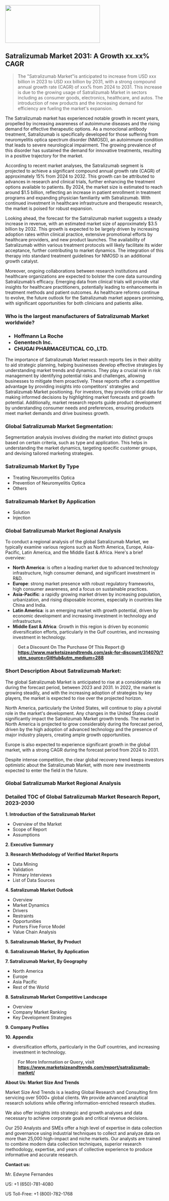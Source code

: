 <img src="https://100x100musica.es/wp-content/uploads/2024/12/Verified-Market-Reports-4-300x120.jpg" alt="" width="300" height="120" class="alignnone size-medium wp-image-100382" /><h2>Satralizumab Market 2031: A&nbsp;Growth&nbsp;xx.xx% CAGR</h2><blockquote id="" class="">The "Satralizumab Market"is anticipated to increase from USD xxx billion in 2023 to USD xxx billion by 2031, with a strong compound annual growth rate (CAGR) of xxx% from 2024 to 2031. This increase is due to the growing usage of Satralizumab Market in sectors including as consumer goods, electronics, healthcare, and autos. The introduction of new products and the increasing demand for efficiency are fueling the market's expansion.</blockquote><p><p>The Satralizumab market has experienced notable growth in recent years, propelled by increasing awareness of autoimmune diseases and the rising demand for effective therapeutic options. As a monoclonal antibody treatment, Satralizumab is specifically developed for those suffering from neuromyelitis optica spectrum disorder (NMOSD), an autoimmune condition that leads to severe neurological impairment. The growing prevalence of this disorder has sustained the demand for innovative treatments, resulting in a positive trajectory for the market.</p><p>According to recent market analyses, the Satralizumab segment is projected to achieve a significant compound annual growth rate (CAGR) of approximately 15% from 2024 to 2032. This growth can be attributed to advances in research and clinical trials, further enhancing the treatment options available to patients. By 2024, the market size is estimated to reach around $1.5 billion, reflecting an increase in patient enrollment in treatment programs and expanding physician familiarity with Satralizumab. With continued investment in healthcare infrastructure and therapeutic research, the market is poised for robust expansion.</p><p><strong></strong></p><p>Looking ahead, the forecast for the Satralizumab market suggests a steady increase in revenue, with an estimated market size of approximately $3.5 billion by 2032. This growth is expected to be largely driven by increasing adoption rates within clinical practice, extensive promotional efforts by healthcare providers, and new product launches. The availability of Satralizumab within various treatment protocols will likely facilitate its wider acceptance, further contributing to market dynamics. The integration of this therapy into standard treatment guidelines for NMOSD is an additional growth catalyst.</p><p>Moreover, ongoing collaborations between research institutions and healthcare organizations are expected to bolster the core data surrounding Satralizumab’s efficacy. Emerging data from clinical trials will provide vital insights for healthcare practitioners, potentially leading to enhancements in treatment methods and patient outcomes. As healthcare reforms continue to evolve, the future outlook for the Satralizumab market appears promising, with significant opportunities for both clinicians and patients alike.</p></p><h3 id="" class="">Who is the largest manufacturers of&nbsp;Satralizumab Market worldwide?</h3><h3 class=""><p><ul><li>Hoffmann La Roche </li><li> Genentech Inc. </li><li> CHUGAI PHARMACEUTICAL CO.,LTD.</li></ul></p></h3><p id="ember58" class="ember-view reader-text-block__paragraph">The importance of&nbsp;Satralizumab Market research reports lies in their ability to aid strategic planning, helping businesses develop effective strategies by understanding market trends and dynamics. They play a crucial role in risk management by identifying potential risks and challenges, allowing businesses to mitigate them proactively. These reports offer a competitive advantage by providing insights into competitors' strategies and Satralizumab Market positioning. For investors, they provide critical data for making informed decisions by highlighting market forecasts and growth potential. Additionally, market research reports guide product development by understanding consumer needs and preferences, ensuring products meet market demands and drive business growth.</p><h3 id="" class="">Global&nbsp;Satralizumab Market Segmentation:</h3><p id="" class="">Segmentation analysis involves dividing the market into distinct groups based on certain criteria, such as type and application. This helps in understanding the market dynamics, targeting specific customer groups, and devising tailored marketing strategies.</p><h3 id="" class="">Satralizumab Market&nbsp;By Type</h3><p><p><ul><li>Treating Neuromyelitis Optica</li><li> Prevention of Neuromyelitis Optica</li><li> Others</p></li></ul></p></p><h3 id="" class="">Satralizumab Market&nbsp;By Application</h3><p class=""><p><ul><li>Solution</li><li> Injection</li></ul></p></p><h3 id="" class="">Global Satralizumab Market Regional Analysis</h3><p id="" class="">To conduct a regional analysis of the global Satralizumab Market, we typically examine various regions such as North America, Europe, Asia-Pacific, Latin America, and the Middle East &amp; Africa. Here's a brief overview:</p><ul><li><strong>North America</strong>: is often a leading market due to advanced technology infrastructure, high consumer demand, and significant investment in R&amp;D.</li><li><strong>Europe</strong>: strong market presence with robust regulatory frameworks, high consumer awareness, and a focus on sustainable practices.</li><li><strong>Asia-Pacific</strong>: a rapidly growing market driven by increasing population, urbanization, and rising disposable incomes, especially in countries like China and India.</li><li><strong>Latin America</strong>: is an emerging market with growth potential, driven by economic development and increasing investment in technology and infrastructure.</li><li><strong>Middle East &amp; Africa</strong>: Growth in this region is driven by economic diversification efforts, particularly in the Gulf countries, and increasing investment in technology.</li></ul><blockquote id="" class=""><strong>Get a Discount On The Purchase Of This Report @ <a href="https://www.marketsizeandtrends.com/download-sample/314070/?utm_source=GitHub&utm_medium=288" target="_blank">https://www.marketsizeandtrends.com/ask-for-discount/314070/?utm_source=GitHub&utm_medium=288</a></strong></blockquote><h3>Short Description About Satralizumab Market:</h3><p id="ember58" class="ember-view reader-text-block__paragraph">The global&nbsp;Satralizumab Market&nbsp;is anticipated to rise at a considerable rate during the forecast period, between 2023 and 2031. In 2022, the market is growing steadily, and with the increasing adoption of strategies by key players, the market is expected to rise over the projected horizon.</p><p id="ember59" class="ember-view reader-text-block__paragraph">North America, particularly the United States, will continue to play a pivotal role in the market's development. Any changes in the United States could significantly impact the&nbsp;Satralizumab Market&nbsp;growth trends. The market in North America is projected to grow considerably during the forecast period, driven by the high adoption of advanced technology and the presence of major industry players, creating ample growth opportunities.</p><p id="ember60" class="ember-view reader-text-block__paragraph">Europe is also expected to experience significant growth in the global market, with a strong CAGR during the forecast period from 2024 to 2031.</p><p id="ember61" class="ember-view reader-text-block__paragraph">Despite intense competition, the clear global recovery trend keeps investors optimistic about the&nbsp;Satralizumab Market, with more new investments expected to enter the field in the future.</p><h3 id="" class="">Global Satralizumab Market Regional Analysis</h3><h3 id="" class="">Detailed TOC of Global Satralizumab Market Research Report, 2023-2030</h3><p id="" class=""><strong>1. Introduction of the Satralizumab Market</strong></p><ul><li>Overview of the Market</li><li>Scope of Report</li><li>Assumptions</li></ul><p id="" class=""><strong>2. Executive Summary</strong></p><p id="" class=""><strong>3. Research Methodology of Verified Market Reports</strong></p><ul><li>Data Mining</li><li>Validation</li><li>Primary Interviews</li><li>List of Data Sources</li></ul><p id="" class=""><strong>4. Satralizumab Market Outlook</strong></p><ul><li>Overview</li><li>Market Dynamics</li><li>Drivers</li><li>Restraints</li><li>Opportunities</li><li>Porters Five Force Model</li><li>Value Chain Analysis</li></ul><p id="" class=""><strong>5. Satralizumab Market, By Product</strong></p><p id="" class=""><strong>6. Satralizumab Market, By Application</strong></p><p id="" class=""><strong>7. Satralizumab Market, By Geography</strong></p><ul><li>North America</li><li>Europe</li><li>Asia Pacific</li><li>Rest of the World</li></ul><p id="" class=""><strong>8. Satralizumab Market Competitive Landscape</strong></p><ul><li>Overview</li><li>Company Market Ranking</li><li>Key Development Strategies</li></ul><p id="" class=""><strong>9. Company Profiles</strong></p><p id="" class=""><strong>10. Appendix</strong></p><ul><li>diversification efforts, particularly in the Gulf countries, and increasing investment in technology.</li></ul><blockquote id="" class=""><strong>For More Information or Query, visit <strong><strong><a href="https://www.marketsizeandtrends.com/report/satralizumab-market/" target="_blank">https://www.marketsizeandtrends.com/report/satralizumab-market/</a></strong></strong></strong></blockquote><p id="" class=""><strong>About Us: Market Size And Trends</strong></p><p id="" class="">Market Size And Trends is a leading Global Research and Consulting firm servicing over 5000+ global clients. We provide advanced analytical research solutions while offering information-enriched research studies.</p><p id="" class="">We also offer insights into strategic and growth analyses and data necessary to achieve corporate goals and critical revenue decisions.</p><p id="" class="">Our 250 Analysts and SMEs offer a high level of expertise in data collection and governance using industrial techniques to collect and analyze data on more than 25,000 high-impact and niche markets. Our analysts are trained to combine modern data collection techniques, superior research methodology, expertise, and years of collective experience to produce informative and accurate research.</p><p id="" class=""><strong>Contact us:</strong></p><p id="" class="">Mr. Edwyne Fernandes</p><p id="" class="">US: +1 (650)-781-4080</p><p id="" class="">US Toll-Free: +1 (800)-782-1768</p>

